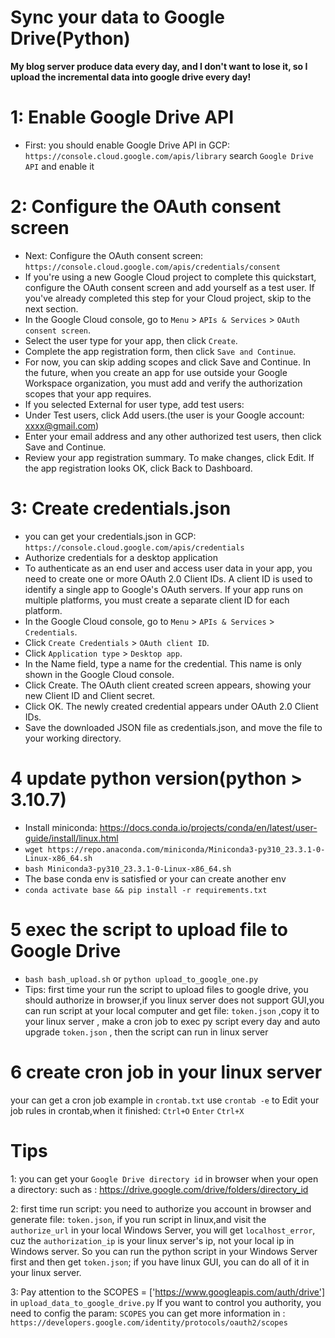 # Sync your data to Google Drive(Python)

**My blog server produce data every day, and I don't want to lose it, so I upload the incremental data into google drive every day!**

# 1: Enable Google Drive API
* First: you should enable Google Drive API in GCP: `https://console.cloud.google.com/apis/library`
  search `Google Drive API` and enable it

# 2: Configure the OAuth consent screen
* Next: Configure the OAuth consent screen: `https://console.cloud.google.com/apis/credentials/consent`
* If you're using a new Google Cloud project to complete this quickstart, configure the OAuth consent screen and add yourself as a test user. If you've already completed this step for your Cloud project, skip to the next section.
* In the Google Cloud console, go to `Menu`  > `APIs & Services` > `OAuth consent screen`.
* Select the user type for your app, then click `Create`.
* Complete the app registration form, then click `Save and Continue`.
* For now, you can skip adding scopes and click Save and Continue. In the future, when you create an app for use outside your Google Workspace organization, you must add and verify the authorization scopes that your app requires.
* If you selected External for user type, add test users:
* Under Test users, click Add users.(the user is your Google account: xxxx@gmail.com)
* Enter your email address and any other authorized test users, then click Save and Continue.
* Review your app registration summary. To make changes, click Edit. If the app registration looks OK, click Back to Dashboard.

# 3: Create credentials.json
* you can get your credentials.json in GCP: `https://console.cloud.google.com/apis/credentials`
* Authorize credentials for a desktop application
* To authenticate as an end user and access user data in your app, you need to create one or more OAuth 2.0 Client IDs. A client ID is used to identify a single app to Google's OAuth servers. If your app runs on multiple platforms, you must create a separate client ID for each platform.
* In the Google Cloud console, go to `Menu` > `APIs & Services` > `Credentials`.
* Click `Create Credentials` > `OAuth client ID`.
* Click `Application type` > `Desktop app`.
* In the Name field, type a name for the credential. This name is only shown in the Google Cloud console.
* Click Create. The OAuth client created screen appears, showing your new Client ID and Client secret.
* Click OK. The newly created credential appears under OAuth 2.0 Client IDs.
* Save the downloaded JSON file as credentials.json, and move the file to your working directory.

# 4 update python version(python > 3.10.7)
* Install miniconda: https://docs.conda.io/projects/conda/en/latest/user-guide/install/linux.html
* `wget https://repo.anaconda.com/miniconda/Miniconda3-py310_23.3.1-0-Linux-x86_64.sh`
* `bash Miniconda3-py310_23.3.1-0-Linux-x86_64.sh`
* The base conda env is satisfied or your can create another env
* `conda activate base && pip install -r requirements.txt`

# 5 exec the script to upload file to Google Drive
* `bash bash_upload.sh` or `python upload_to_google_one.py`
* Tips: first time your run the script to upload files to google drive, you should authorize in browser,if you linux server does not support GUI,you can run script at your local computer and get file: `token.json` ,copy it to your linux server , make a cron job to exec py script every day and auto upgrade `token.json` , then the script can run in linux server

# 6 create cron job in your linux server
your can get a cron job example in `crontab.txt`
use `crontab -e` to 
Edit your job rules in crontab,when it finished: `Ctrl+O` `Enter` `Ctrl+X`




# Tips
1: you can get your `Google Drive directory id` in browser when your open a directory:
  such as : https://drive.google.com/drive/folders/directory_id

2: first time run script: you need to authorize you account in browser and generate file: `token.json`, if you run script in linux,and visit the `authorize_url` in your local Windows Server, you will get `localhost_error`, cuz the `authorization_ip` is your linux server's ip, not your local ip in Windows server. So you can run the python script in your Windows Server first and then get `token.json`; if you have linux GUI, you can do all of it in your linux server.

3: Pay attention to the SCOPES = ['https://www.googleapis.com/auth/drive'] in `upload_data_to_google_drive.py`
If you want to control you authority, you need to config the param: `SCOPES`
you can get more information in : `https://developers.google.com/identity/protocols/oauth2/scopes`





